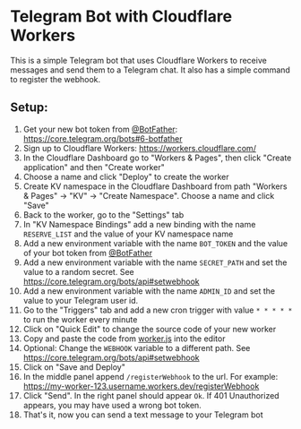 # Telegram Bot with Cloudflare Workers

This is a simple Telegram bot that uses Cloudflare Workers to receive messages and send them to a Telegram chat. It also has a simple command to register the webhook.

## Setup:

1. Get your new bot token from [@BotFather](https://t.me/botfather): https://core.telegram.org/bots#6-botfather
2. Sign up to Cloudflare Workers: https://workers.cloudflare.com/
3. In the Cloudflare Dashboard go to "Workers & Pages", then click "Create application" and then "Create worker"
4. Choose a name and click "Deploy" to create the worker
5. Create KV namespace in the Cloudflare Dashboard from path "Workers & Pages" -> "KV" -> "Create Namespace". Choose a name and click "Save"
6. Back to the worker, go to the "Settings" tab 
7. In "KV Namespace Bindings" add a new binding with the name `RESERVE_LIST` and the value of your KV namespace name
8. Add a new environment variable with the name `BOT_TOKEN` and the value of your bot token from [@BotFather](https://t.me/botfather)
9. Add a new environment variable with the name `SECRET_PATH` and set the value to a random secret. See https://core.telegram.org/bots/api#setwebhook
10. Add a new environment variable with the name `ADMIN_ID` and set the value to your Telegram user id.
11. Go to the "Triggers" tab and add a new cron trigger with value `* * * * *` to run the worker every minute
11. Click on "Quick Edit" to change the source code of your new worker
12. Copy and paste the code from [worker.js](worker.js) into the editor
13. Optional: Change the `WEBHOOK` variable to a different path. See https://core.telegram.org/bots/api#setwebhook
14. Click on "Save and Deploy"
15. In the middle panel append `/registerWebhook` to the url. For example: https://my-worker-123.username.workers.dev/registerWebhook
16. Click "Send". In the right panel should appear `Ok`. If 401 Unauthorized appears, you may have used a wrong bot token.
17. That's it, now you can send a text message to your Telegram bot
